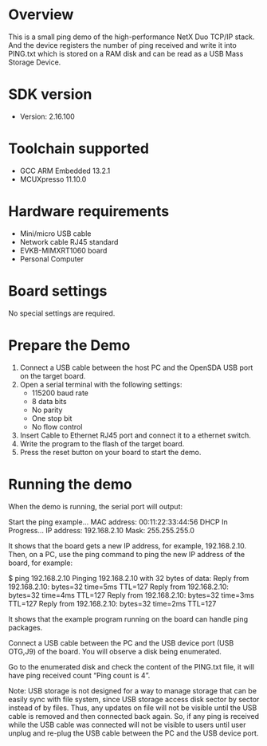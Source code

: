 Overview
========
This is a small ping demo of the high-performance NetX Duo TCP/IP stack.
And the device registers the number of ping received and write it into
PING.txt which is stored on a RAM disk and can be read  as a USB Mass
Storage Device.


SDK version
===========
- Version: 2.16.100

Toolchain supported
===================
- GCC ARM Embedded  13.2.1
- MCUXpresso  11.10.0

Hardware requirements
=====================
- Mini/micro USB cable
- Network cable RJ45 standard
- EVKB-MIMXRT1060 board
- Personal Computer

Board settings
==============
No special settings are required.

Prepare the Demo
================
1.  Connect a USB cable between the host PC and the OpenSDA USB port on the target board.
2.  Open a serial terminal with the following settings:
    - 115200 baud rate
    - 8 data bits
    - No parity
    - One stop bit
    - No flow control
3.  Insert Cable to Ethernet RJ45 port and connect it to a ethernet switch.
4.  Write the program to the flash of the target board.
5.  Press the reset button on your board to start the demo.

Running the demo
================
When the demo is running, the serial port will output:

Start the ping example...
MAC address: 00:11:22:33:44:56
DHCP In Progress...
IP address: 192.168.2.10
Mask: 255.255.255.0

It shows that the board gets a new IP address, for example, 192.168.2.10. Then, on a PC,
use the ping command to ping the new IP address of the board, for example:

$ ping 192.168.2.10
Pinging 192.168.2.10 with 32 bytes of data:
Reply from 192.168.2.10: bytes=32 time=5ms TTL=127
Reply from 192.168.2.10: bytes=32 time=4ms TTL=127
Reply from 192.168.2.10: bytes=32 time=3ms TTL=127
Reply from 192.168.2.10: bytes=32 time=2ms TTL=127

It shows that the example program running on the board can handle ping packages.

Connect a USB cable between the PC and the USB device port (USB OTG,J9) of the board.
You will observe a disk being enumerated.

Go to the enumerated disk and check the content of the PING.txt file, it will have ping
received count “Ping count is 4”.

Note: USB storage is not designed for a way to manage storage that can be easily sync with
file system, since USB storage access disk sector by sector instead of by files. Thus, any
updates on file will not be visible until the USB cable is removed and then connected back
again. So, if any ping is received while the USB cable was connected will not be visible to
users until user unplug and re-plug the USB cable between the PC and the USB device port.

